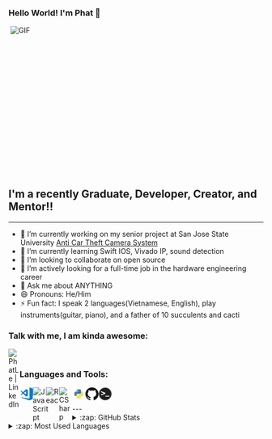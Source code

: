 ### Hello World! I'm Phat 👋
 <img align="right" alt="GIF" src="https://media1.tenor.com/images/9fb771fb621c29b0a2eae945b5ceeeb3/tenor.gif?itemid=19019116" width="500" height="320" />

## I'm a recently Graduate, Developer, Creator, and Mentor!!
---
- 🔭 I’m currently working on my senior project at San Jose State University [Anti Car Theft Camera System]
- 🌱 I’m currently learning Swift IOS, Vivado IP, sound detection  
- 👯 I’m looking to collaborate on open source
- 🤔 I’m actively looking for a full-time job in the hardware engineering career
- 💬 Ask me about ANYTHING
- 😄 Pronouns: He/Him
- ⚡ Fun fact: I speak 2 languages(Vietnamese, English), play instruments(guitar, piano), and a father of 10 succulents and cacti 
  
### Talk with me, I am kinda awesome:
[<img align="left" alt="PhatLe | LinkedIn" width="22px" src="https://cdn.jsdelivr.net/npm/simple-icons@v3/icons/linkedin.svg" />][linkedin]

<br />

### Languages and Tools:

[<img align="left" alt="Visual Studio Code" width="26px" src="https://raw.githubusercontent.com/github/explore/80688e429a7d4ef2fca1e82350fe8e3517d3494d/topics/visual-studio-code/visual-studio-code.png" />]()

[<img align="left" alt="JavaScript" width="26px" src="https://user-images.githubusercontent.com/3611330/51789332-126e5400-2188-11e9-808e-37c633755ddf.png" />]()
[<img align="left" alt="React" width="26px" src="https://cdn.iconscout.com/icon/free/png-64/c-programming-569564.png" />]()

[<img align="left" alt="CSharp" width="26px" src="https://visualpharm.com/assets/171/C++-595b40b75ba036ed117d5b19.svg" />]()

[<img align="left" alt="python" width="26px" src="https://raw.githubusercontent.com/github/explore/80688e429a7d4ef2fca1e82350fe8e3517d3494d/topics/python/python.png" />]()

[<img align="left" alt="GitHub" width="26px" src="https://raw.githubusercontent.com/github/explore/78df643247d429f6cc873026c0622819ad797942/topics/github/github.png" />]()

[<img align="left" alt="Terminal" width="26px" src="https://raw.githubusercontent.com/github/explore/80688e429a7d4ef2fca1e82350fe8e3517d3494d/topics/terminal/terminal.png" />]()

<br />
<br />
---

<details>
  <summary>:zap: GitHub Stats</summary>

  <img align="left" alt="Phat's GitHub Stats" src="https://github-readme-stats.vercel.app/api?username=PhatLe15&show_icons=true&hide_border=true" />

</details>

<details>
  <summary>:zap: Most Used Languages</summary>

<img align="left" alt="Phat's GitHub Top Languages" src="https://github-readme-stats.vercel.app/api/top-langs/?username=PhatLe15" />

</details>


[linkedin]: https://www.linkedin.com/in/phat-tan-le/
[portfolio]: https://arsentieva.github.io/profile/
[Anti Car Theft Camera System]: https://github.com/PhatLe15/Anti-car-Theft-Camera-System
